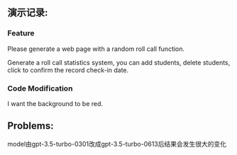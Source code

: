 
## 演示记录:

### Feature
Please generate a web page with a random roll call function.

Generate a roll call statistics system, you can add students, delete students, click to confirm the record check-in date.


### Code Modification

I want the background to be red.


## Problems:

model由gpt-3.5-turbo-0301改成gpt-3.5-turbo-0613后结果会发生很大的变化





